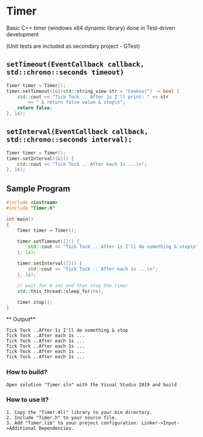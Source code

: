 # Timer
Basic C++ timer (windows x64 dynamic library) done in Test-driven development

(Unit tests are included as secondary project - GTest)

## `setTimeout(EventCallback callback, std::chrono::seconds timeout)`

```c++
Timer timer = Timer();
timer.setTimeout([&](std::string_view str = "Cookoo!") -> bool {
    std::cout << "Tick Tock .. After 1s I'll print: " << str
        << " & return false value & stop\n";
    return false;
}, 1s);
```

## `setInterval(EventCallback callback, std::chrono::seconds interval);`

```c++
Timer timer = Timer();
timer.setInterval([&]() {
    std::cout << "Tick Tock .. After each 1s ...\n";
}, 1s);
```

## Sample Program

```c++
#include <iostream>
#include "Timer.h"

int main()
{
    Timer timer = Timer();

    timer.setTimeout([]() {
        std::cout << "Tick Tock .. After 1s I'll do something & stop\n";
    }, 1s);

    timer.setInterval([]() {
        std::cout << "Tick Tock .. After each 1s ...\n";
    }, 1s);

    // wait for 6 sec and than stop the timer
    std::this_thread::sleep_for(6s);

    timer.stop();
}
```

** Output**

```console
Tick Tock ..After 1s I'll do something & stop
Tick Tock ..After each 1s ...
Tick Tock ..After each 1s ...
Tick Tock ..After each 1s ...
Tick Tock ..After each 1s ...
Tick Tock ..After each 1s ...
```

### How to build?

```
Open solution "Timer.sln" with the Visual Studio 2019 and build
```

### How to use it?

```
1. Copy the "Timer.dll" library to your bin directory.
2. Include "Timer.h" to your source file.
3. Add "Timer.lib" to your project configuration: Linker->Input->Additional Dependencies.
```
